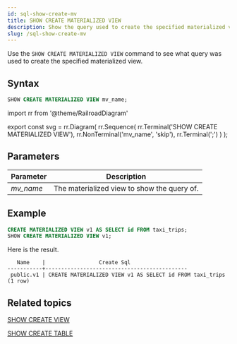 ```yaml
---
id: sql-show-create-mv
title: SHOW CREATE MATERIALIZED VIEW
description: Show the query used to create the specified materialized view.
slug: /sql-show-create-mv
---
```


<head>
  <link rel="canonical" href="https://docs.risingwave.com/docs/current/sql-show-create-mv/" />
</head>

Use the `SHOW CREATE MATERIALIZED VIEW` command to see what query was used to create the specified materialized view.

## Syntax

```sql
SHOW CREATE MATERIALIZED VIEW mv_name;
```

import rr from '@theme/RailroadDiagram'

export const svg = rr.Diagram(
rr.Sequence(
rr.Terminal('SHOW CREATE MATERIALIZED VIEW'),
rr.NonTerminal('mv_name', 'skip'),
rr.Terminal(';')
)
);

<Drawer SVG={svg} />

## Parameters

| Parameter | Description                                 |
| --------- | ------------------------------------------- |
| _mv_name_ | The materialized view to show the query of. |

## Example

```sql
CREATE MATERIALIZED VIEW v1 AS SELECT id FROM taxi_trips;
SHOW CREATE MATERIALIZED VIEW v1;
```

Here is the result.

```
   Name    |                 Create Sql
-----------+---------------------------------------------
 public.v1 | CREATE MATERIALIZED VIEW v1 AS SELECT id FROM taxi_trips
(1 row)
```

## Related topics

[SHOW CREATE VIEW](sql-show-create-view.md)

[SHOW CREATE TABLE](sql-show-create-table.md)
